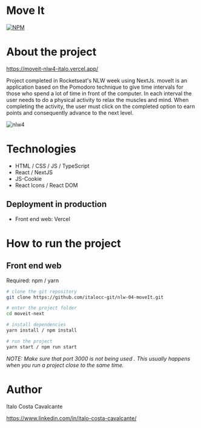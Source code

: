 # Move It
[![NPM](https://img.shields.io/npm/l/react)](https://github.com/italocc-git/nlw-04-moveIt/blob/main/LICENSE) 

# About the project

https://moveit-nlw4-italo.vercel.app/

Project completed in Rocketseat's NLW week using NextJs.
moveIt is an application based on the Pomodoro technique to give time intervals for those who spend a lot of time in front of the computer.
In each interval the user needs to do a physical activity to relax the muscles and mind.
When completing the activity, the user must click on the completed option to earn points and consequently advance to the next level.

<img src='https://github.com/rocketseat-education/nlw-04-reactjs/blob/main/.github/logo.png' alt='nlw4' />

# Technologies
<ul>
  <li> HTML / CSS / JS / TypeScript </li>
  <li> React / NextJS</li>
  <li> JS-Cookie </li>
  <li> React Icons / React DOM</li>
 </ul>
 
 ## Deployment in production
- Front end web: Vercel

# How to run the project
 
 ## Front end web
Required: npm / yarn

```bash
# clone the git repository
git clone https://github.com/italocc-git/nlw-04-moveIt.git

# enter the project folder
cd moveit-next

# install dependencies
yarn install / npm install

# run the project
yarn start / npm run start
```
<i>NOTE: Make sure that port 3000 is not being used . This usually happens when you run a project close to the same time. </i>

# Author

Italo Costa Cavalcante

https://www.linkedin.com/in/italo-costa-cavalcante/
 
